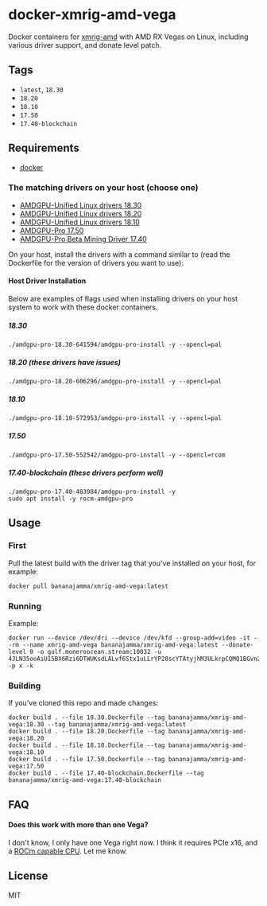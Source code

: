 # docker-xmrig-amd-vega

Docker containers for [xmrig-amd](https://github.com/xmrig/xmrig-amd) with AMD RX Vegas on Linux, including various driver support, and donate level patch.

## Tags

 * `latest`, `18.30`
 * `18.20`
 * `18.10`
 * `17.50`
 * `17.40-blockchain`

## Requirements

 * [docker](https://docs.docker.com/install/)

### The matching drivers on your host (choose one)

 * [AMDGPU-Unified Linux drivers 18.30](https://www.amd.com/en/support/kb/release-notes/rn-prorad-lin-18-30)
 * [AMDGPU-Unified Linux drivers 18.20](https://support.amd.com/en-us/kb-articles/Pages/Radeon-Software-for-Linux-Release-Notes.aspx)
 * [AMDGPU-Unified Linux drivers 18.10](https://support.amd.com/en-us/kb-articles/Pages/Radeon-Software-for-Linux-Release-Notes.aspx)
 * [AMDGPU-Pro 17.50](https://www2.ati.com/drivers/linux/ubuntu/amdgpu-pro-17.50-552542.tar.xz)
 * [AMDGPU-Pro Beta Mining Driver 17.40](https://support.amd.com/en-us/kb-articles/Pages/AMDGPU-Pro-Beta-Mining-Driver-for-Linux-Release-Notes.aspx)

On your host, install the drivers with a command similar to (read the Dockerfile for the version of drivers you want to use):

#### Host Driver Installation

Below are examples of flags used when installing drivers on your host system to work with these docker containers.

##### 18.30

```
./amdgpu-pro-18.30-641594/amdgpu-pro-install -y --opencl=pal
```

##### 18.20 (these drivers have issues)

```
./amdgpu-pro-18.20-606296/amdgpu-pro-install -y --opencl=pal
```

##### 18.10

```
./amdgpu-pro-18.10-572953/amdgpu-pro-install -y --opencl=pal
```

##### 17.50

```
./amdgpu-pro-17.50-552542/amdgpu-pro-install -y --opencl=rcom
```

##### 17.40-blockchain (these drivers perform well)

```
./amdgpu-pro-17.40-483984/amdgpu-pro-install -y
sudo apt install -y rocm-amdgpu-pro
```

## Usage

### First

Pull the latest build with the driver tag that you've installed on your host, for example:

```
docker pull bananajamma/xmrig-amd-vega:latest
```

### Running

Example:

```
docker run --device /dev/dri --device /dev/kfd --group-add=video -it --rm --name xmrig-amd-vega bananajamma/xmrig-amd-vega:latest --donate-level 0 -o gulf.moneroocean.stream:10032 -u 4JLN35ooAiU15BX6Rzi6DTWUKsdLALvf6Stx1uLLrYP28scYTAtyjhM3ULkrpCQMQ1BGvn2hSaYGtSzwtPcZhFSwdoFypnBsb6wKfhTGix -p x -k
```

### Building

If you've cloned this repo and made changes:

```
docker build . --file 18.30.Dockerfile --tag bananajamma/xmrig-amd-vega:18.30 --tag bananajamma/xmrig-amd-vega:latest
docker build . --file 18.20.Dockerfile --tag bananajamma/xmrig-amd-vega:18.20
docker build . --file 18.10.Dockerfile --tag bananajamma/xmrig-amd-vega:18.10
docker build . --file 17.50.Dockerfile --tag bananajamma/xmrig-amd-vega:17.50
docker build . --file 17.40-blockchain.Dockerfile --tag bananajamma/xmrig-amd-vega:17.40-blockchain
```

## FAQ

#### Does this work with more than one Vega?

I don't know, I only have one Vega right now.  I think it requires PCIe x16, and a [ROCm capable CPU](https://github.com/RadeonOpenCompute/ROCm#supported-cpus).  Let me know.

## License

MIT
